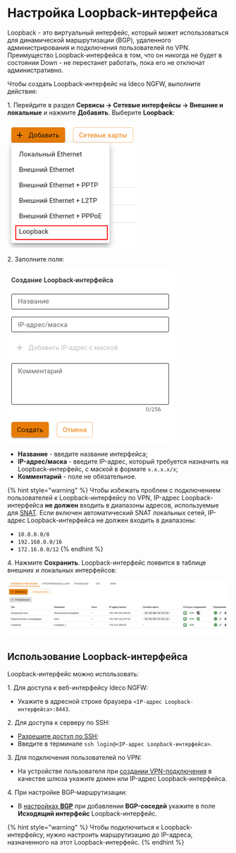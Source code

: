 # Настройка Loopback-интерфейса

Loopback - это виртуальный интерфейс, который может использоваться для динамической маршрутизации (BGP), удаленного администрирования и подключения пользователей по VPN. Преимущество Loopback-интерфейса в том, что он никогда не будет в состоянии Down - не перестанет работать, пока его не отключат административно.

Чтобы создать Loopback-интерфейс на Ideco NGFW, выполните действия:

1\. Перейдите в раздел **Сервисы -> Сетевые интерфейсы -> Внешние и локальные** и нажмите **Добавить**. Выберите **Loopback**:

![](/.gitbook/assets/interfaces29.png)

2\. Заполните поля:

![](/.gitbook/assets/interfaces30.png)

* **Название** - введите название интерфейса;
* **IP-адрес/маска** - введите IP-адрес, который требуется назначить на Loopback-интерфейс, с маской в формате `x.x.x.x/x`;
* **Комментарий** - поле не обязательное.

{% hint style="warning" %}
Чтобы избежать проблем с подключением пользователей к Loopback-интерфейсу по VPN, IP-адрес Loopback-интерфейса **не должен** входить в диапазоны адресов, используемые для [SNAT](/settings/access-rules/firewall.md#автоматический-snat-локальных-сетей-и-счетчик-срабатываний). Если включен автоматический SNAT локальных сетей, IP-адрес Loopback-интерфейса не должен входить в диапазоны:

* `10.0.0.0/8`
* `192.168.0.0/16`
* `172.16.0.0/12`
{% endhint %}

4\. Нажмите **Сохранить**. Loopback-интерфейс появится в таблице внешних и локальных интерфейсов:

![](/.gitbook/assets/interfaces31.png)

## Использование Loopback-интерфейса

Loopback-интерфейс можно использовать:

1\. Для доступа к веб-интерфейсу Ideco NGFW:

* Укажите в адресной строке браузера `<IP-адрес Loopback-интерфейса>:8443`.

2\. Для доступа к серверу по SSH: 

* [Разрешите доступ по SSH](/settings/server-management/admins.md);
* Введите в терминале `ssh login@<IP-адрес Loopback-интерфейса>`.

3\. Для подключения пользователей по VPN:

* На устройстве пользователя при [создании VPN-подключения](/recipes/popular-recipes/vpn/README.md) в качестве шлюза укажите домен или IP-адрес Loopback-интерфейса.

4\. При настройке BGP-маршрутизации:

* В [настройках **BGP**](/settings/services/bgp.md) при добавлении **BGP-соседей** укажите в поле **Исходящий интерфейс** Loopback-интерфейс.

{% hint style="warning" %}
Чтобы подключиться к Loopback-интерфейсу, нужно настроить маршрутизацию до IP-адреса, назначенного на этот Loopback-интерфейс.
{% endhint %}

